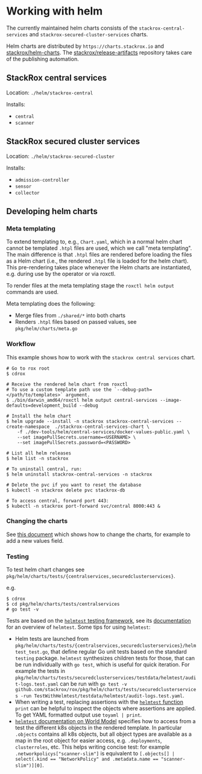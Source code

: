 # Working with helm

The currently maintained helm charts consists of the `stackrox-central-services`
and `stackrox-secured-cluster-services` charts.

Helm charts are distributed by `https://charts.stackrox.io` and [stackrox/helm-charts](https://github.com/stackrox/helm-charts).
The [stackrox/release-artifacts](https://github.com/stackrox/release-artifacts) repository takes care of the publishing automation.

## StackRox central services

Location: `./helm/stackrox-central`

Installs:
 - `central`
 - `scanner`

## StackRox secured cluster services

Location: `./helm/stackrox-secured-cluster`

Installs:
 - `admission-controller`
 - `sensor`
 - `collector`

## Developing helm charts

### Meta templating

To extend templating to, e.g., `Chart.yaml`, which in a normal helm chart cannot be templated `.htpl` files are used, which we call "meta templating".
The main difference is that `.htpl` files are rendered before loading the files as a Helm chart
(i.e., the rendered `.htpl` file is loaded for the helm chart). This pre-rendering takes place whenever the Helm charts are instantiated, e.g. during use by the operator or via roxctl.

To render files at the meta templating stage the `roxctl helm output` commands are used.

Meta templating does the following:

 - Merge files from `./shared/*` into both charts
 - Renders `.htpl` files based on passed values, see `pkg/helm/charts/meta.go`

### Workflow

This example shows how to work with the `stackrox central services` chart.

```
# Go to rox root
$ cdrox

# Receive the rendered helm chart from roxctl
# To use a custom template path use the `--debug-path=</path/to/templates>` argument.
$ ./bin/darwin_amd64/roxctl helm output central-services --image-defaults=development_build --debug

# Install the helm chart
$ helm upgrade --install -n stackrox stackrox-central-services --create-namespace  ./stackrox-central-services-chart \
    -f ./dev-tools/helm/central-services/docker-values-public.yaml \
    --set imagePullSecrets.username=<USERNAME> \
    --set imagePullSecrets.password=<PASSWORD>

# List all helm releases
$ helm list -n stackrox

# To uninstall central, run:
$ helm uninstall stackrox-central-services -n stackrox

# Delete the pvc if you want to reset the database
$ kubectl -n stackrox delete pvc stackrox-db

# To access central, forward port 443:
$ kubectl -n stackrox port-forward svc/central 8000:443 &
```

### Changing the charts

See [this document](CHANGING_CHARTS.md) which shows how to change the charts, for example to add a new values field.

### Testing

To test helm chart changes see `pkg/helm/charts/tests/{centralservices,securedclusterservices}`.

e.g.
```
$ cdrox
$ cd pkg/helm/charts/tests/centralservices
# go test -v
```

Tests are based on the [`helmtest` testing framework](https://github.com/stackrox/helmtest), see its [documentation](https://github.com/stackrox/helmtest/tree/main/docs) for an overview of `helmtest`. Some tips for using `helmtest`:

- Helm tests are launched from `pkg/helm/charts/tests/{centralservices,securedclusterservices}/helmtest_test.go`, that
  define regular Go unit tests based on the standard `testing` package. `helmtest` synthesizes children tests for those,
  that can be run individually with `go test`, which is useful for quick iteration. For example the tests in
  `pkg/helm/charts/tests/securedclusterservices/testdata/helmtest/audit-logs.test.yaml` can be run with
  `go test -v github.com/stackrox/rox/pkg/helm/charts/tests/securedclusterservices -run TestWithHelmtest/testdata/helmtest/audit-logs.test.yaml`.
- When writing a test, replacing assertions with the [`helmtest` function](https://github.com/stackrox/helmtest/blob/main/docs/functions.md)
  `print` can be helpful to inspect the objects where assertions are applied. To get YAML formatted output use `toyaml | print`.
- [`helmtest` documentation on World Model](https://github.com/stackrox/helmtest/blob/main/docs/world-model.md) specifies
  how to access from a test the different k8s objects in the rendered template. In particular `.objects` contains all
  k8s objects, but all object types are available as a map in the root object for easier access, e.g. `.deployments`,
  `clusterroles`, etc. This helps writing concise test: for example `.networkpolicys["scanner-slim"]` is equivalent to
  `[.objects[] | select(.kind == "NetworkPolicy" and .metadata.name == "scanner-slim")][0]`.

